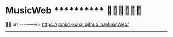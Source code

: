 # MusicWeb **********  🐣🐣🐣🐣🐣🐣
  
🌵🌵 url ------>>  https://yonko-kunal.github.io/MusicWeb/

***************************
